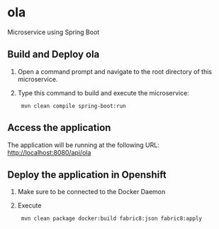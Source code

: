 # ola
Microservice using Spring Boot

Build and Deploy ola
--------------------

1. Open a command prompt and navigate to the root directory of this microservice.
2. Type this command to build and execute the microservice:

        mvn clean compile spring-boot:run



Access the application
----------------------

The application will be running at the following URL: <http://localhost:8080/api/ola>


Deploy the application in Openshift
-----------------------------------

1. Make sure to be connected to the Docker Daemon
2. Execute

		mvn clean package docker:build fabric8:json fabric8:apply


